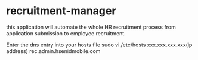 recruitment-manager
===================

this application will automate the whole HR recruitment process from application submission to employee recruitment.

Enter the dns entry into your hosts file
sudo vi /etc/hosts
xxx.xxx.xxx.xxx(ip address)	rec.admin.hsenidmobile.com

